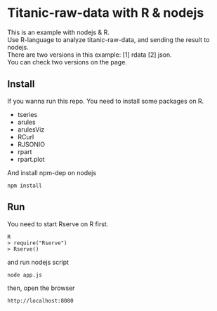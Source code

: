 # Titanic-raw-data with R & nodejs

This is an example with nodejs & R. <br> Use R-language to analyze titanic-raw-data, and sending the result to nodejs. <br>  There are two versions in this example: [1] rdata [2] json. <br> You can check two versions on the page.

## Install

If you wanna run this repo. You need to install some packages on R.

- tseries
- arules
- arulesViz
- RCurl
- RJSONIO
- rpart
- rpart.plot

And install npm-dep on nodejs

```
npm install
```

## Run

You need to start Rserve on R first.

```
R
> require("Rserve")
> Rserve()
```

and run nodejs script

```
node app.js
```

then, open the browser

```
http://localhost:8080
```

